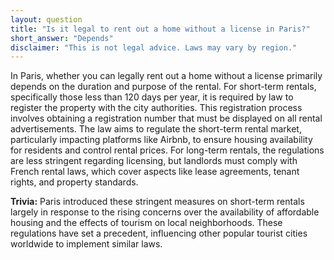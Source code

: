 ```yaml
---
layout: question
title: "Is it legal to rent out a home without a license in Paris?"
short_answer: "Depends"
disclaimer: "This is not legal advice. Laws may vary by region."
---
```


In Paris, whether you can legally rent out a home without a license primarily depends on the duration and purpose of the rental. For short-term rentals, specifically those less than 120 days per year, it is required by law to register the property with the city authorities. This registration process involves obtaining a registration number that must be displayed on all rental advertisements. The law aims to regulate the short-term rental market, particularly impacting platforms like Airbnb, to ensure housing availability for residents and control rental prices. For long-term rentals, the regulations are less stringent regarding licensing, but landlords must comply with French rental laws, which cover aspects like lease agreements, tenant rights, and property standards.

**Trivia:** Paris introduced these stringent measures on short-term rentals largely in response to the rising concerns over the availability of affordable housing and the effects of tourism on local neighborhoods. These regulations have set a precedent, influencing other popular tourist cities worldwide to implement similar laws.
